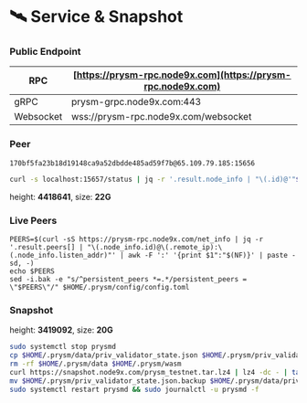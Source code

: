 # 🛰️ Service & Snapshot

### Public Endpoint <a href="#public-endpoint" id="public-endpoint"></a>

| RPC       | [https://prysm-rpc.node9x.com](https://prysm-rpc.node9x.com) |
| --------- | ------------------------------------------------------------ |
| gRPC      | prysm-grpc.node9x.com:443                                    |
| Websocket | wss://prysm-rpc.node9x.com/websocket                         |

### Peer <a href="#peer" id="peer"></a>

```
170bf5fa23b18d19148ca9a52dbdde485ad59f7b@65.109.79.185:15656
```

```bash
curl -s localhost:15657/status | jq -r '.result.node_info | "\(.id)@'"$(curl -4 -s ifconfig.me)"':\(.listen_addr | split(":")[-1])"'
```
height: **4418641**, size: **22G**
### Live Peers <a href="#live-peers" id="live-peers"></a>

```
PEERS=$(curl -sS https://prysm-rpc.node9x.com/net_info | jq -r '.result.peers[] | "\(.node_info.id)@\(.remote_ip):\(.node_info.listen_addr)"' | awk -F ':' '{print $1":"$(NF)}' | paste -sd, -)
echo $PEERS
sed -i.bak -e "s/^persistent_peers *=.*/persistent_peers = \"$PEERS\"/" $HOME/.prysm/config/config.toml
```

### Snapshot <a href="#snapshot" id="snapshot"></a>
height: **3419092**, size: **20G**
```bash
sudo systemctl stop prysmd
cp $HOME/.prysm/data/priv_validator_state.json $HOME/.prysm/priv_validator_state.json.backup
rm -rf $HOME/.prysm/data $HOME/.prysm/wasm
curl https://snapshot.node9x.com/prysm_testnet.tar.lz4 | lz4 -dc - | tar -xf - -C $HOME/.prysm
mv $HOME/.prysm/priv_validator_state.json.backup $HOME/.prysm/data/priv_validator_state.json
sudo systemctl restart prysmd && sudo journalctl -u prysmd -f
```
